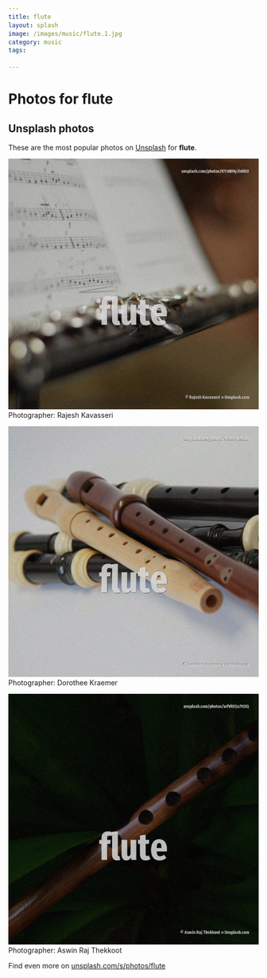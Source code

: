 ```yaml
---
title: flute
layout: splash
image: /images/music/flute.1.jpg
category: music
tags:

---
```

# Photos for flute
 
## Unsplash photos
These are the most popular photos on [Unsplash](https://unsplash.com) for **flute**.
 
![flute](/images/music/flute.1.jpg)
Photographer:  Rajesh Kavasseri
 
![flute](/images/music/flute.2.jpg)
Photographer:  Dorothee Kraemer
 
![flute](/images/music/flute.3.jpg)
Photographer:  Aswin Raj Thekkoot
 
Find even more on [unsplash.com/s/photos/flute](https://unsplash.com/s/photos/flute)
 
